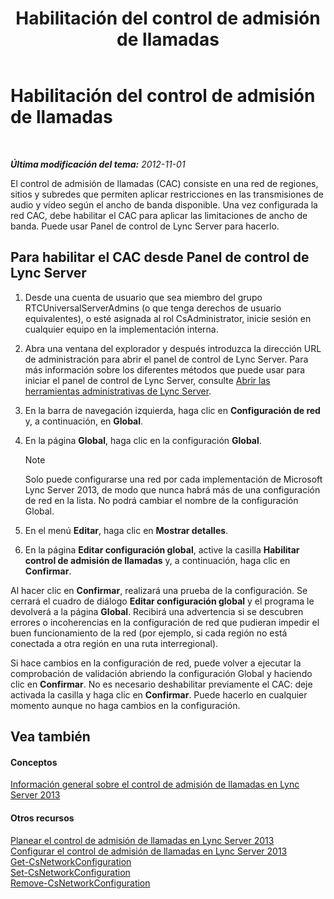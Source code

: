 ﻿---
title: Habilitación del control de admisión de llamadas
TOCTitle: Habilitación del control de admisión de llamadas
ms:assetid: 015f5c8f-2f90-4b9e-8149-b33767e90582
ms:mtpsurl: https://technet.microsoft.com/es-es/library/Gg520942(v=OCS.15)
ms:contentKeyID: 48274233
ms.date: 01/07/2017
mtps_version: v=OCS.15
ms.translationtype: HT
---

# Habilitación del control de admisión de llamadas

 

_**Última modificación del tema:** 2012-11-01_

El control de admisión de llamadas (CAC) consiste en una red de regiones, sitios y subredes que permiten aplicar restricciones en las transmisiones de audio y vídeo según el ancho de banda disponible. Una vez configurada la red CAC, debe habilitar el CAC para aplicar las limitaciones de ancho de banda. Puede usar Panel de control de Lync Server para hacerlo.

## Para habilitar el CAC desde Panel de control de Lync Server

1.  Desde una cuenta de usuario que sea miembro del grupo RTCUniversalServerAdmins (o que tenga derechos de usuario equivalentes), o esté asignada al rol CsAdministrator, inicie sesión en cualquier equipo en la implementación interna.

2.  Abra una ventana del explorador y después introduzca la dirección URL de administración para abrir el panel de control de Lync Server. Para más información sobre los diferentes métodos que puede usar para iniciar el panel de control de Lync Server, consulte [Abrir las herramientas administrativas de Lync Server](lync-server-2013-open-lync-server-administrative-tools.md).

3.  En la barra de navegación izquierda, haga clic en **Configuración de red** y, a continuación, en **Global**.

4.  En la página **Global**, haga clic en la configuración **Global**.
    

    > [!NOTE]
    > Solo puede configurarse una red por cada implementación de Microsoft Lync Server 2013, de modo que nunca habrá más de una configuración de red en la lista. No podrá cambiar el nombre de la configuración Global.



5.  En el menú **Editar**, haga clic en **Mostrar detalles**.

6.  En la página **Editar configuración global**, active la casilla **Habilitar control de admisión de llamadas** y, a continuación, haga clic en **Confirmar**.

Al hacer clic en **Confirmar**, realizará una prueba de la configuración. Se cerrará el cuadro de diálogo **Editar configuración global** y el programa le devolverá a la página **Global**. Recibirá una advertencia si se descubren errores o incoherencias en la configuración de red que pudieran impedir el buen funcionamiento de la red (por ejemplo, si cada región no está conectada a otra región en una ruta interregional).

Si hace cambios en la configuración de red, puede volver a ejecutar la comprobación de validación abriendo la configuración Global y haciendo clic en **Confirmar**. No es necesario deshabilitar previamente el CAC: deje activada la casilla y haga clic en **Confirmar**. Puede hacerlo en cualquier momento aunque no haga cambios en la configuración.

## Vea también

#### Conceptos

[Información general sobre el control de admisión de llamadas en Lync Server 2013](lync-server-2013-overview-of-call-admission-control.md)  

#### Otros recursos

[Planear el control de admisión de llamadas en Lync Server 2013](lync-server-2013-planning-for-call-admission-control.md)  
[Configurar el control de admisión de llamadas en Lync Server 2013](lync-server-2013-configure-call-admission-control.md)  
[Get-CsNetworkConfiguration](get-csnetworkconfiguration.md)  
[Set-CsNetworkConfiguration](set-csnetworkconfiguration.md)  
[Remove-CsNetworkConfiguration](remove-csnetworkconfiguration.md)

